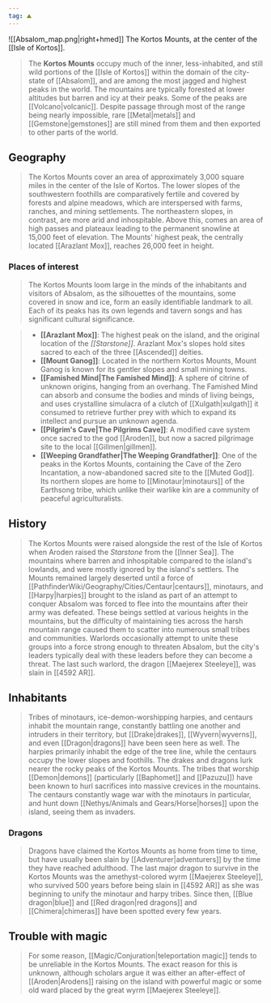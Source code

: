 ```yaml
---
tag: ⛰️️
---
```

![[Absalom_map.png|right+hmed]] 
 The Kortos Mounts, at the center of the [[Isle of Kortos]].
> The **Kortos Mounts** occupy much of the inner, less-inhabited, and still wild portions of the [[Isle of Kortos]] within the domain of the city-state of [[Absalom]], and are among the most jagged and highest peaks in the world. The mountains are typically forested at lower altitudes but barren and icy at their peaks. Some of the peaks are [[Volcano|volcanic]]. Despite passage through most of the range being nearly impossible, rare [[Metal|metals]] and [[Gemstone|gemstones]] are still mined from them and then exported to other parts of the world.



## Geography

> The Kortos Mounts cover an area of approximately 3,000 square miles in the center of the Isle of Kortos. The lower slopes of the southwestern foothills are comparatively fertile and covered by forests and alpine meadows, which are interspersed with farms, ranches, and mining settlements. The northeastern slopes, in contrast, are more arid and inhospitable. Above this, comes an area of high passes and plateaux leading to the permanent snowline at 15,000 feet of elevation. The Mounts' highest peak, the centrally located [[Arazlant Mox]], reaches 26,000 feet in height.


### Places of interest

> The Kortos Mounts loom large in the minds of the inhabitants and visitors of Absalom, as the silhouettes of the mountains, some covered in snow and ice, form an easily identifiable landmark to all. Each of its peaks has its own legends and tavern songs and has significant cultural significance.

> - **[[Arazlant Mox]]**: The highest peak on the island, and the original location of the *[[Starstone]]*. Arazlant Mox's slopes hold sites sacred to each of the three [[Ascended]] deities.
> - **[[Mount Ganog]]**: Located in the northern Kortos Mounts, Mount Ganog is known for its gentler slopes and small mining towns.
> - **[[Famished Mind|The Famished Mind]]**: A sphere of citrine of unknown origins, hanging from an overhang. The Famished Mind can absorb and consume the bodies and minds of living beings, and uses crystalline simulacra of a clutch of [[Xulgath|xulgath]] it consumed to retrieve further prey with which to expand its intellect and pursue an unknown agenda.
> - **[[Pilgrim's Cave|The Pilgrims Cave]]**: A modified cave system once sacred to the god [[Aroden]], but now a sacred pilgrimage site to the local [[Gillmen|gillmen]].
> - **[[Weeping Grandfather|The Weeping Grandfather]]**: One of the peaks in the Kortos Mounts, containing the Cave of the Zero Incantation, a now-abandoned sacred site to the [[Muted God]]. Its northern slopes are home to [[Minotaur|minotaurs]] of the Earthsong tribe, which unlike their warlike kin are a community of peaceful agriculturalists.

## History

> The Kortos Mounts were raised alongside the rest of the Isle of Kortos when Aroden raised the *Starstone* from the [[Inner Sea]]. The mountains where barren and inhospitable compared to the island's lowlands, and were mostly ignored by the island's settlers. The Mounts remained largely deserted until a force of [[PathfinderWiki/Geography/Cities/Centaur|centaurs]], minotaurs, and [[Harpy|harpies]] brought to the island as part of an attempt to conquer Absalom was forced to flee into the mountains after their army was defeated. These beings settled at various heights in the mountains, but the difficulty of maintaining ties across the harsh mountain range caused them to scatter into numerous small tribes and communities. Warlords occasionally attempt to unite these groups into a force strong enough to threaten Absalom, but the city's leaders typically deal with these leaders before they can become a threat. The last such warlord, the dragon [[Maejerex Steeleye]], was slain in [[4592 AR]].


## Inhabitants

> Tribes of minotaurs, ice-demon-worshipping harpies, and centaurs inhabit the mountain range, constantly battling one another and intruders in their territory, but [[Drake|drakes]], [[Wyvern|wyverns]], and even [[Dragon|dragons]] have been seen here as well. The harpies primarily inhabit the edge of the tree line, while the centaurs occupy the lower slopes and foothills. The drakes and dragons lurk nearer the rocky peaks of the Kortos Mounts. The tribes that worship [[Demon|demons]] (particularly [[Baphomet]] and [[Pazuzu]]) have been known to hurl sacrifices into massive crevices in the mountains. The centaurs constantly wage war with the minotaurs in particular, and hunt down [[Nethys/Animals and Gears/Horse|horses]] upon the island, seeing them as invaders.


### Dragons

> Dragons have claimed the Kortos Mounts as home from time to time, but have usually been slain by [[Adventurer|adventurers]] by the time they have reached adulthood. The last major dragon to survive in the Kortos Mounts was the amethyst-colored wyrm [[Maejerex Steeleye]], who survived 500 years before being slain in [[4592 AR]] as she was beginning to unify the minotaur and harpy tribes. Since then, [[Blue dragon|blue]] and [[Red dragon|red dragons]] and [[Chimera|chimeras]] have been spotted every few years.


## Trouble with magic

> For some reason, [[Magic/Conjuration|teleportation magic]] tends to be unreliable in the Kortos Mounts. The exact reason for this is unknown, although scholars argue it was either an after-effect of [[Aroden|Arodens]] raising on the island with powerful magic or some old ward placed by the great wyrm [[Maejerex Steeleye]].








